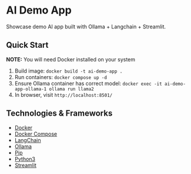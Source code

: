 # AI Demo App

Showcase demo AI app built with Ollama + Langchain + Streamlit.

## Quick Start

**NOTE:** You will need Docker installed on your system

1. Build image: `docker build -t ai-demo-app .`
2. Run containers: `docker compose up -d`
3. Ensure Ollama container has correct model: `docker exec -it ai-demo-app-ollama-1 ollama run llama2`
4. In browser, visit `http://localhost:8501/`


## Technologies & Frameworks

- [Docker](https://www.docker.com/)
- [Docker Compose](https://docs.docker.com/compose/)
- [LangChain](https://www.langchain.com/)
- [Ollama](https://ollama.com/)
- [Pip](https://pypi.org/project/pip/)
- [Python3](https://www.python.org/)
- [Streamlit](https://streamlit.io/)